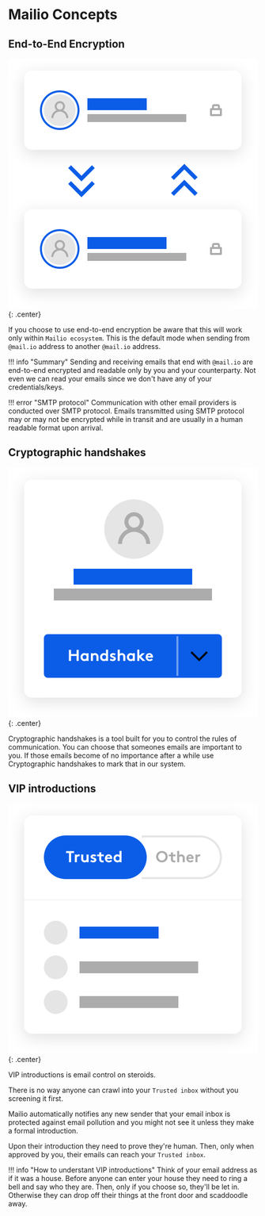 # Mailio Concepts

## End-to-End Encryption

![Claim email](/img/img-trust.svg){: .center}

If you choose to use end-to-end encryption be aware that this will work only within `Mailio ecosystem`. This is the default mode when sending from `@mail.io` address to another `@mail.io` address. 

!!! info "Summary"
    Sending and receiving emails that end with `@mail.io` are end-to-end encrypted and readable only by you and your counterparty. Not even we can read your emails since we don't have any of your credentials/keys. 

!!! error "SMTP protocol"
    Communication with other email providers is conducted over SMTP protocol. Emails transmitted using SMTP protocol may or may not be encrypted while in transit and are usually in a human readable format upon arrival.

## Cryptographic handshakes

![Handshakes](/img/img-handshake.svg){: .center}

Cryptographic handshakes is a tool built for you to control the rules of communication. You can choose that someones emails are important to you. If those emails become of no importance after a while use Cryptographic handshakes to mark that in our system. 

## VIP introductions

![Handshakes](/img/img-inbox.svg){: .center}

VIP introductions is email control on steroids. 

There is no way anyone can crawl into your `Trusted inbox` without you screening it first. 

Mailio automatically notifies any new sender that your email inbox is protected against email pollution and you might not see it unless they make a formal introduction. 

Upon their introduction they need to prove they're human. Then, only when approved by you, their emails can reach your `Trusted inbox`. 

!!! info "How to understant VIP introductions"
    Think of your email address as if it was a house. Before anyone can enter your house they need to ring a bell and say who they are. Then, only if you choose so, they'll be let in. Otherwise they can drop off their things at the front door and scaddoodle away.
